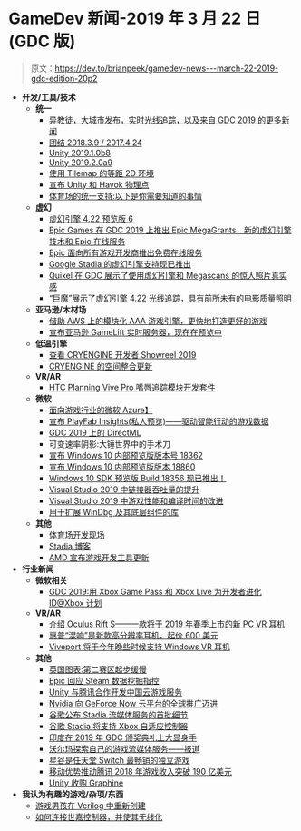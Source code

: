 # GameDev 新闻-2019 年 3 月 22 日(GDC 版)

> 原文：<https://dev.to/brianpeek/gamedev-news---march-22-2019-gdc-edition-20p2>

*   **开发/工具/技术**
    *   **统一**
        *   [异教徒，大城市发布，实时光线追踪，以及来自 GDC 2019 的更多新闻](https://blogs.unity3d.com/2019/03/19/the-heretic-megacity-release-real-time-ray-tracing-and-more-news-from-gdc-2019/)
        *   [团结 2018.3.9 / 2017.4.24](https://unity3d.com/get-unity/download/archive)
        *   [Unity 2019.1.0b8](https://unity3d.com/unity/beta/2019.1)
        *   [Unity 2019.2.0a9](https://unity3d.com/alpha/2019.2)
        *   [使用 Tilemap 的等距 2D 环境](https://blogs.unity3d.com/2019/03/18/isometric-2d-environments-with-tilemap/)
        *   [宣布 Unity 和 Havok 物理点](https://blogs.unity3d.com/2019/03/19/announcing-unity-and-havok-physics-for-dots/)
        *   [体育场的统一支持:以下是你需要知道的事情](https://blogs.unity3d.com/2019/03/19/unity-support-for-stadia-heres-what-you-need-to-know/)
    *   **虚幻**
        *   [虚幻引擎 4.22 预览版 6](https://forums.unrealengine.com/unreal-engine/announcements-and-releases/1583659-unreal-engine-4-22-preview/page29?utm_campaign=Oktopost-UE+-+4.22&amp;utm_content=Oktopost-twitter&amp;utm_medium=social&amp;utm_source=twitter)
        *   [Epic Games 在 GDC 2019 上推出 Epic MegaGrants、新的虚幻引擎技术和 Epic 在线服务](https://www.unrealengine.com/en-US/blog/epic-games-launches-epic-megagrants-new-unreal-engine-technology-and-epic-online-services-at-gdc-2019)
        *   [Epic 面向所有游戏开发商推出免费在线服务](https://www.unrealengine.com/en-US/blog/epic-s-free-online-services-launch-for-all-game-developers)
        *   [Google Stadia 的虚幻引擎支持现已推出](https://www.unrealengine.com/en-US/blog/unreal-engine-support-for-google-stadia-now-available)
        *   [Quixel 在 GDC 展示了使用虚幻引擎和 Megascans 的惊人照片真实感](https://www.unrealengine.com/en-US/blog/quixel-demonstrates-stunning-photorealism-using-unreal-engine-and-megascans-at-gdc)
        *   [“巨魔”展示了虚幻引擎 4.22 光线追踪，具有前所未有的电影质量照明](https://www.unrealengine.com/en-US/blog/troll-showcases-unreal-engine-4-22-ray-tracing-with-unprecedented-cinematic-quality-lighting)
    *   **亚马逊/木材场**
        *   [借助 AWS 上的模块化 AAA 游戏引擎，更快地打造更好的游戏](https://aws.amazon.com/blogs/gametech/build-better-games-faster-with-a-modular-aaa-game-engine-on-aws/)
        *   [宣布亚马逊 GameLift 实时服务器，现在在预览中](https://aws.amazon.com/blogs/gametech/announcing-amazon-gamelift-realtime-servers-now-available-in-preview/)
    *   **低温引擎**
        *   [查看 CRYENGINE 开发者 Showreel 2019](https://www.cryengine.com/news/check-out-the-cryengine-developer-showreel-2019)
        *   [CRYENGINE 的空间整合更新](https://www.cryengine.com/news/cryengine-s-spatialos-integration-update)
    *   **VR/AR**
        *   [HTC Planning Vive Pro 嘴唇追踪模块开发套件](https://www.roadtovr.com/htc-vive-pro-lip-tracking-module-gdc-2019/)
    *   **微软**
        *   [面向游戏行业的微软 Azure】](https://azure.microsoft.com/en-us/blog/microsoft-azure-for-the-gaming-industry/)
        *   [宣布 PlayFab Insights(私人预览)——驱动智能行动的游戏数据](https://blog.playfab.com/blog/announcing-playfab-insights)
        *   [GDC 2019 上的 DirectML](https://devblogs.microsoft.com/directx/directml-at-gdc-2019/)
        *   可变速率阴影:大锤世界中的手术刀
        *   [宣布 Windows 10 内部预览版版本号 18362](https://blogs.windows.com/windowsexperience/2019/03/20/announcing-windows-10-insider-preview-build-18362/)
        *   [宣布 Windows 10 内部预览版版本 18860](https://blogs.windows.com/windowsexperience/2019/03/20/announcing-windows-10-insider-preview-build-18860/)
        *   [Windows 10 SDK 预览版 Build 18356 现已推出！](https://blogs.windows.com/buildingapps/2019/03/20/windows-10-sdk-preview-build-18356-available-now/)
        *   [Visual Studio 2019 中链接器吞吐量的提升](https://devblogs.microsoft.com/cppblog/linker-throughput-improvement-in-visual-studio-2019/)
        *   [Visual Studio 2019 中游戏性能和编译时间的改进](https://devblogs.microsoft.com/cppblog/game-performance-and-compilation-time-improvements-in-visual-studio-2019/)
        *   [用于扩展 WinDbg 及其底层组件的库](https://github.com/Microsoft/WinDbg-Libraries)
    *   **其他**
        *   [体育场开发现场](https://stadia.dev/)
        *   [Stadia 博客](https://stadia.dev/blog/)
        *   [AMD 宣布游戏开发工具更新](https://www.gamedev.net/news/amd-announces-tools-updates-for-gamedevs-r796/)
*   **行业新闻**
    *   **微软相关**
        *   [GDC 2019:用 Xbox Game Pass 和 Xbox Live 为开发者进化 ID@Xbox 计划](https://news.xbox.com/en-us/2019/03/20/gdc-evolving-idxbox-program-for-developers/)
    *   **VR/AR**
        *   [介绍 Oculus Rift S——一款将于 2019 年春季上市的新 PC VR 耳机](https://developer.oculus.com/blog/introducing-oculus-rift-s/)
        *   [惠普“混响”是新款高分辨率耳机，起价 600 美元](https://www.roadtovr.com/hp-reverb-vr-headset-announcement-price-release-date/)
        *   [Viveport 将于今年晚些时候支持 Windows VR 耳机](https://www.roadtovr.com/viveport-support-windows-vr-headsets-later-year/)
    *   **其他**
        *   [英国图表:第二赛区起步缓慢](https://www.gamesindustry.biz/articles/2019-03-18-uk-charts-slow-start-for-the-division-2)
        *   [Epic 回应 Steam 数据挖掘指控](https://www.gamesindustry.biz/articles/2019-03-15-epic-responds-to-accusations-of-steam-data-mining)
        *   [Unity 与腾讯合作开发中国云游戏服务](https://www.gamesindustry.biz/articles/2019-03-19-unity-partners-with-tencent-for-chinese-cloud-gaming-services)
        *   [Nvidia 向 GeForce Now 云平台的全球推广迈进](https://www.gamesindustry.biz/articles/2019-03-19-nvidia-moves-toward-global-rollout-for-geforce-now-cloud-platform)
        *   [谷歌公布 Stadia 流媒体服务的首批细节](https://www.gamesindustry.biz/articles/2019-03-19-google-unveils-first-details-of-stadia-streaming-service)
        *   [谷歌 Stadia 将支持 Xbox 自适应控制器](https://www.gamesindustry.biz/articles/2019-03-21-google-stadia-will-support-the-xbox-adaptive-controller)
        *   [印度在 2019 年 GDC 颁奖典礼上大显身手](https://www.gamesindustry.biz/articles/2019-03-21-indies-clean-up-at-gdc-awards-2019)
        *   [沃尔玛探索自己的游戏流媒体服务——报道](https://www.gamesindustry.biz/articles/2019-03-21-walmart-exploring-its-own-game-streaming-service-report)
        *   [星谷是任天堂 Switch 最畅销的独立游戏](https://www.gamesindustry.biz/articles/2019-03-22-stardew-valley-is-the-best-selling-indie-game-on-nintendo-switch-to-date)
        *   [移动优势推动腾讯 2018 年游戏收入突破 190 亿美元](https://www.gamesindustry.biz/articles/2019-03-22-mobile-strength-pushed-tencent-past-usd19bn-games-revenue-in-2018)
        *   [Unity 收购 Graphine](https://www.gamedev.net/news/unity-acquires-graphine-r795/)
*   **我认为有趣的游戏/杂项/东西**
    *   [游戏男孩在 Verilog 中重新创建](https://hackaday.com/2019/03/23/game-boy-recreated-in-verilog/)
    *   [如何连接世嘉控制器，并使其无线化](https://hackaday.com/2019/03/18/how-to-interface-sega-controllers-and-make-them-wireless/)